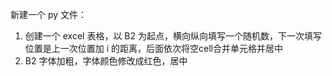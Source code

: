 新建一个 py 文件：
1. 创建一个 excel 表格，以 B2 为起点，横向纵向填写一个随机数，下一次填写位置是上一次位置加 i 的距离，后面依次将空cell合并单元格并居中
2. B2 字体加粗，字体颜色修改成红色，居中
